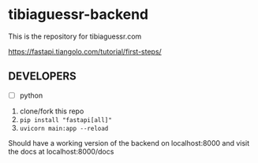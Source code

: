 ﻿# tibiaguessr-backend
 
 This is the repository for tibiaguessr.com

https://fastapi.tiangolo.com/tutorial/first-steps/



## DEVELOPERS

- [ ] python

1. clone/fork this repo
2. `pip install "fastapi[all]"`
3. `uvicorn main:app --reload`

Should have a working version of the backend on localhost:8000 and visit the docs at localhost:8000/docs

